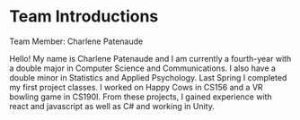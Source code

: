 # Team Introductions

Team Member: Charlene Patenaude

Hello! My name is Charlene Patenaude and I am currently a fourth-year with a double major in Computer Science and Communications. I also have a double minor in Statistics and Applied Psychology. Last Spring I completed my first project classes. I worked on Happy Cows in CS156 and a VR bowling game in CS190I. From these projects, I gained experience with react and javascript as well as C# and working in Unity. 
